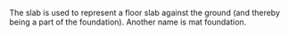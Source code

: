 The slab is used to represent a floor slab against the ground (and thereby being a part of the foundation). Another name is mat foundation.